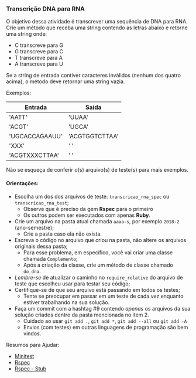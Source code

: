 ### Transcrição DNA para RNA

O objetivo dessa atividade é transcrever uma sequência de DNA para RNA.
Crie um método que receba uma string contendo as letras abaixo e retorne uma string onde:

* C transcreve para G
* G transcreve para C
* T transcreve para A
* A transcreve para U

Se a string de entrada contiver caracteres inválidos (nenhum dos quatro acima), o método deve retornar uma string vazia.

Exemplos:

| Entrada  | Saída |
| ------------- | ------------- |
| 'AATT'  | 'UUAA'  |
| 'ACGT'  | 'UGCA'  |
| 'UGCACCAGAAUU'  | 'ACGTGGTCTTAA'  |
| 'XXX'  | ' '  |
| 'ACGTXXXCTTAA'  | ' ' |


Não se esqueça de conferir o(s) arquivo(s) de teste(s) para mais exemplos.

#### Orientações:

- Escolha um dos dos arquivos de teste: `transcricao_rna_spec` ou `transcricao_rna_test`;
  - Observe que é preciso da gem **Rspec** para o primeiro
  - Os outros podem ser executados com apenas **Ruby**.
- Crie um arquivo na pasta atual chamada `aaaa-s`, por exemplo `2018-2` (ano-semestre);
  - Crie a pasta caso ela não exista.
- Escreva o código no arquivo que criou na pasta, não altere os arquivos originais dessa pasta;
  - Para esse problema, em específico, você vai criar uma classe chamada `Complemento`;
  - Após a criação da classe, crie um método de classe chamado `do_dna`.
- *Lembre-se* de atualizar o caminho no `require_relative` do arquivo de teste que escolheu usar para testar seu código;
- Certifique-se de que seu arquivo está passando em todos os testes;
  - Tente se preocupar em passar em um teste de cada vez enquanto estiver trabalhando na sua solução.
- Faça um commit com a hashtag #9 contendo *apenas* os arquivos da sua solução criados dentro da pasta mencionada no item 2.
  - Cuidado ao usar `git add .`, `git add *`, `git add --all` ou `git add -A`
  - Envios (com testes) em outras linguagens de programação são bem vindos.

Resumos para Ajudar:

- [Minitest](https://gist.github.com/elissonmichael/6d2396a8c3a86697bb947724919d973a)
- [Rspec](https://gist.github.com/elissonmichael/455c7fa6f25f4cff6e493cd0f40135ea)
- [Rspec - Stub](https://gist.github.com/elissonmichael/b99ff1506080bc30cdc93e95cd509c6a)
